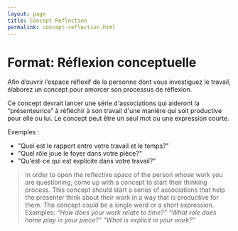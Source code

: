 ```yaml
---
layout: page
title: Concept Reflection
permalink: concept-reflection.html
---
```


# Format: Réflexion conceptuelle

Afin d’ouvrir l’espace réflexif de la personne dont vous investiguez le travail, élaborez un concept pour amorcer son processus de réflexion. 

Ce concept devrait lancer une série d'associations qui aideront la “présenteurice” à réfléchir à son travail d'une manière qui soit productive pour elle ou lui. Le concept peut être un seul mot ou une expression courte. 

Exemples : 

- "Quel est le rapport entre votre travail et le temps?"
- "Quel rôle joue le foyer dans votre pièce?"
- "Qu'est-ce qui est explicite dans votre travail?"

> In order to open the reflective space of the person whose work you are questioning, come up with a concept to start their thinking process. This concept should start a series of associations that help the presenter think about their work in a way that is productive for them. The concept could be a single word or a short expression. Examples: *“How does your work relate to time?”* *“What role does home play in your piece?”* *“What is explicit in your work?”*
